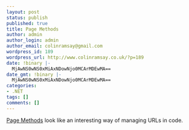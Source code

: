 ```yaml
---
layout: post
status: publish
published: true
title: Page Methods
author: admin
author_login: admin
author_email: colinramsay@gmail.com
wordpress_id: 189
wordpress_url: http://www.colinramsay.co.uk/?p=189
date: !binary |-
  MjAwNS0wNS0xMiAxNDowNjo0MCArMDEwMA==
date_gmt: !binary |-
  MjAwNS0wNS0xMiAxNDowNjo0MCArMDEwMA==
categories:
- .NET
tags: []
comments: []
---
```

<p><a href="http://metasapiens.com/PageMethods/">Page Methods</a> look like an interesting way of managing URLs in code.</p>
